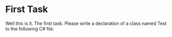 # First Task

Well this is it. The first task. Please write a declaration of a class named Test to the following C# file.
